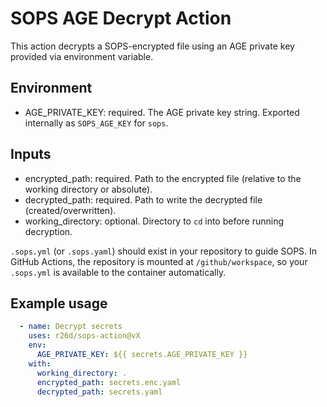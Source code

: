 # SOPS AGE Decrypt Action

This action decrypts a SOPS-encrypted file using an AGE private key provided via environment variable.

## Environment

- AGE_PRIVATE_KEY: required. The AGE private key string. Exported internally as `SOPS_AGE_KEY` for `sops`.

## Inputs

- encrypted_path: required. Path to the encrypted file (relative to the working directory or absolute).
- decrypted_path: required. Path to write the decrypted file (created/overwritten).
- working_directory: optional. Directory to `cd` into before running decryption.

`.sops.yml` (or `.sops.yaml`) should exist in your repository to guide SOPS. In GitHub Actions, the repository is mounted at `/github/workspace`, so your `.sops.yml` is available to the container automatically.

## Example usage

```yaml
  - name: Decrypt secrets
    uses: r26d/sops-action@vX
    env:
      AGE_PRIVATE_KEY: ${{ secrets.AGE_PRIVATE_KEY }}
    with:
      working_directory: .
      encrypted_path: secrets.enc.yaml
      decrypted_path: secrets.yaml
```
